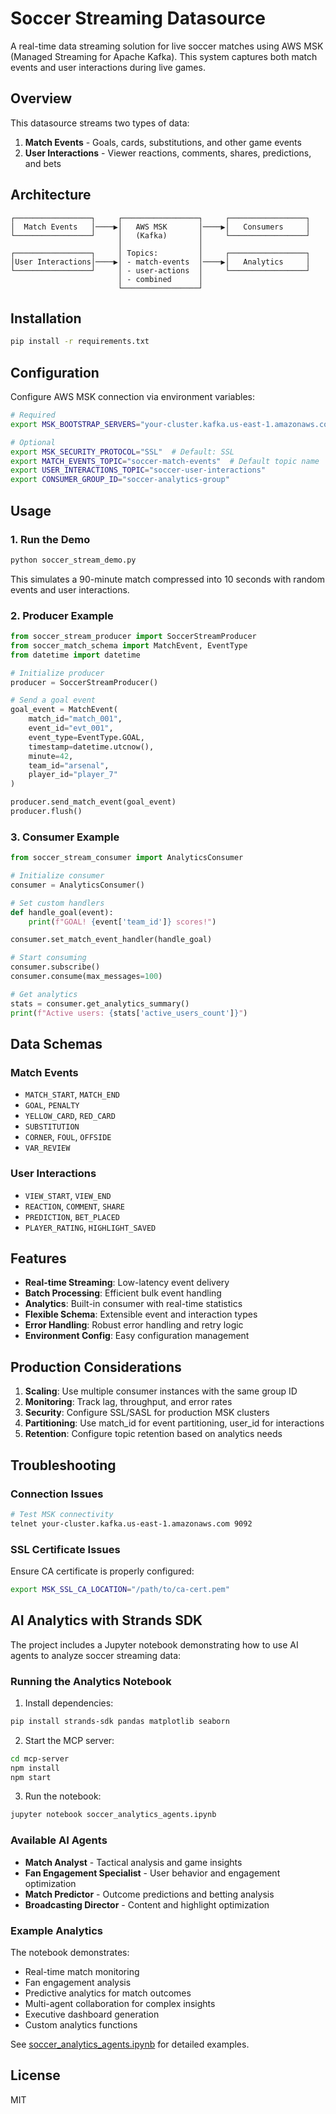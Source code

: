 # Soccer Streaming Datasource

A real-time data streaming solution for live soccer matches using AWS MSK (Managed Streaming for Apache Kafka). This system captures both match events and user interactions during live games.

## Overview

This datasource streams two types of data:
1. **Match Events** - Goals, cards, substitutions, and other game events
2. **User Interactions** - Viewer reactions, comments, shares, predictions, and bets

## Architecture

```
┌─────────────────┐     ┌─────────────────┐     ┌─────────────────┐
│  Match Events   │────▶│   AWS MSK       │────▶│   Consumers     │
└─────────────────┘     │   (Kafka)       │     └─────────────────┘
                        │                 │
┌─────────────────┐     │ Topics:         │     ┌─────────────────┐
│User Interactions│────▶│ - match-events  │────▶│   Analytics     │
└─────────────────┘     │ - user-actions  │     └─────────────────┘
                        │ - combined      │
                        └─────────────────┘
```

## Installation

```bash
pip install -r requirements.txt
```

## Configuration

Configure AWS MSK connection via environment variables:

```bash
# Required
export MSK_BOOTSTRAP_SERVERS="your-cluster.kafka.us-east-1.amazonaws.com:9092"

# Optional
export MSK_SECURITY_PROTOCOL="SSL"  # Default: SSL
export MATCH_EVENTS_TOPIC="soccer-match-events"  # Default topic name
export USER_INTERACTIONS_TOPIC="soccer-user-interactions"
export CONSUMER_GROUP_ID="soccer-analytics-group"
```

## Usage

### 1. Run the Demo

```bash
python soccer_stream_demo.py
```

This simulates a 90-minute match compressed into 10 seconds with random events and user interactions.

### 2. Producer Example

```python
from soccer_stream_producer import SoccerStreamProducer
from soccer_match_schema import MatchEvent, EventType
from datetime import datetime

# Initialize producer
producer = SoccerStreamProducer()

# Send a goal event
goal_event = MatchEvent(
    match_id="match_001",
    event_id="evt_001",
    event_type=EventType.GOAL,
    timestamp=datetime.utcnow(),
    minute=42,
    team_id="arsenal",
    player_id="player_7"
)

producer.send_match_event(goal_event)
producer.flush()
```

### 3. Consumer Example

```python
from soccer_stream_consumer import AnalyticsConsumer

# Initialize consumer
consumer = AnalyticsConsumer()

# Set custom handlers
def handle_goal(event):
    print(f"GOAL! {event['team_id']} scores!")

consumer.set_match_event_handler(handle_goal)

# Start consuming
consumer.subscribe()
consumer.consume(max_messages=100)

# Get analytics
stats = consumer.get_analytics_summary()
print(f"Active users: {stats['active_users_count']}")
```

## Data Schemas

### Match Events
- `MATCH_START`, `MATCH_END`
- `GOAL`, `PENALTY`
- `YELLOW_CARD`, `RED_CARD`
- `SUBSTITUTION`
- `CORNER`, `FOUL`, `OFFSIDE`
- `VAR_REVIEW`

### User Interactions
- `VIEW_START`, `VIEW_END`
- `REACTION`, `COMMENT`, `SHARE`
- `PREDICTION`, `BET_PLACED`
- `PLAYER_RATING`, `HIGHLIGHT_SAVED`

## Features

- **Real-time Streaming**: Low-latency event delivery
- **Batch Processing**: Efficient bulk event handling
- **Analytics**: Built-in consumer with real-time statistics
- **Flexible Schema**: Extensible event and interaction types
- **Error Handling**: Robust error handling and retry logic
- **Environment Config**: Easy configuration management

## Production Considerations

1. **Scaling**: Use multiple consumer instances with the same group ID
2. **Monitoring**: Track lag, throughput, and error rates
3. **Security**: Configure SSL/SASL for production MSK clusters
4. **Partitioning**: Use match_id for event partitioning, user_id for interactions
5. **Retention**: Configure topic retention based on analytics needs

## Troubleshooting

### Connection Issues
```bash
# Test MSK connectivity
telnet your-cluster.kafka.us-east-1.amazonaws.com 9092
```

### SSL Certificate Issues
Ensure CA certificate is properly configured:
```bash
export MSK_SSL_CA_LOCATION="/path/to/ca-cert.pem"
```

## AI Analytics with Strands SDK

The project includes a Jupyter notebook demonstrating how to use AI agents to analyze soccer streaming data:

### Running the Analytics Notebook

1. Install dependencies:
```bash
pip install strands-sdk pandas matplotlib seaborn
```

2. Start the MCP server:
```bash
cd mcp-server
npm install
npm start
```

3. Run the notebook:
```bash
jupyter notebook soccer_analytics_agents.ipynb
```

### Available AI Agents

- **Match Analyst** - Tactical analysis and game insights
- **Fan Engagement Specialist** - User behavior and engagement optimization
- **Match Predictor** - Outcome predictions and betting analysis
- **Broadcasting Director** - Content and highlight optimization

### Example Analytics

The notebook demonstrates:
- Real-time match monitoring
- Fan engagement analysis
- Predictive analytics for match outcomes
- Multi-agent collaboration for complex insights
- Executive dashboard generation
- Custom analytics functions

See [soccer_analytics_agents.ipynb](./soccer_analytics_agents.ipynb) for detailed examples.

## License

MIT